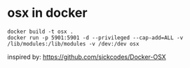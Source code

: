 # osx in docker

```
docker build -t osx .
docker run -p 5901:5901 -d --privileged --cap-add=ALL -v /lib/modules:/lib/modules -v /dev:/dev osx
```

inspired by:
https://github.com/sickcodes/Docker-OSX
